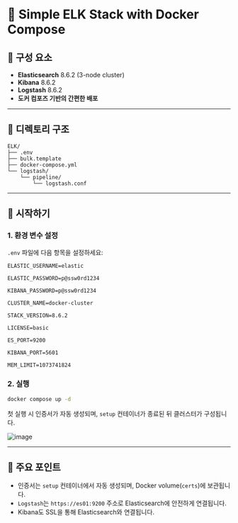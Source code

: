 # 🔧 Simple ELK Stack with Docker Compose

## 📌 구성 요소
- **Elasticsearch** 8.6.2 (3-node cluster)
- **Kibana** 8.6.2
- **Logstash** 8.6.2
- **도커 컴포즈 기반의 간편한 배포**

---

## 📁 디렉토리 구조
```
ELK/
├── .env
├── bulk.template
├── docker-compose.yml
└── logstash/
    └── pipeline/
        └── logstash.conf
```

---

## 🚀 시작하기

### 1. 환경 변수 설정
`.env` 파일에 다음 항목을 설정하세요:
```env
ELASTIC_USERNAME=elastic

ELASTIC_PASSWORD=p@ssw0rd1234

KIBANA_PASSWORD=p@ssw0rd1234

CLUSTER_NAME=docker-cluster

STACK_VERSION=8.6.2

LICENSE=basic

ES_PORT=9200

KIBANA_PORT=5601

MEM_LIMIT=1073741824
```

### 2. 실행
```bash
docker compose up -d
```

첫 실행 시 인증서가 자동 생성되며, `setup` 컨테이너가 종료된 뒤 클러스터가 구성됩니다.


![image](https://github.com/user-attachments/assets/9a316fba-462e-4fb2-9eba-2b6f8a8ee5cc)


---

## 📌 주요 포인트

- 인증서는 `setup` 컨테이너에서 자동 생성되며, Docker volume(`certs`)에 보관됩니다.
- `Logstash`는 `https://es01:9200` 주소로 Elasticsearch에 안전하게 연결됩니다.
- Kibana도 SSL을 통해 Elasticsearch와 연결됩니다.
